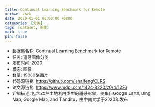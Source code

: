 ```yaml
---
title: Continual Learning Benchmark for Remote
author: Zack
date: 2020-01-01 00:00:00 +0800
categories: [分类]
tags: [dataset, 图像]
math: true
pin: false
---
```

- 数据集名称: Continual Learning Benchmark for Remote
- 任务: 遥感图像分类
- 发布时间: 2020
- 模态: 图像
- 数量: 15000张图片
- 代码源链接: https://github.com/lehaifeng/CLRS
- 论文源链接: https://www.mdpi.com/1424-8220/20/4/1226
- 详细描述: 包含25种土地利用类型的遥感影像，提取自Google Earth, Bing Map, Google Map, and Tianditu，由中南大学于2020年发布
